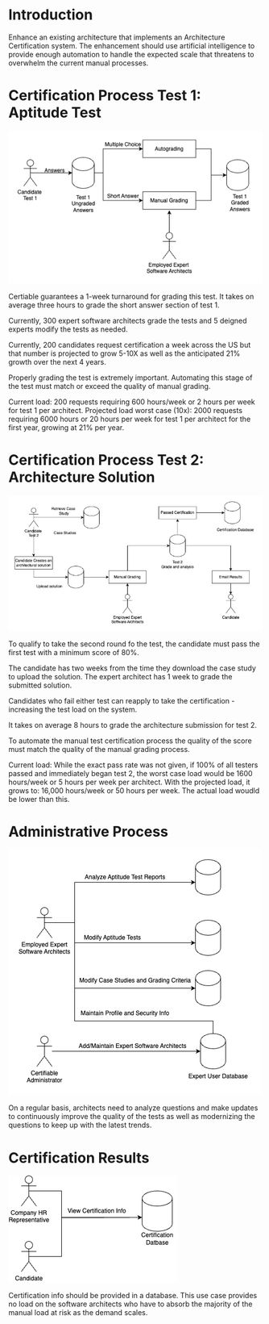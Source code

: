 # Introduction 
Enhance an existing architecture that implements an Architecture Certification system. The enhancement should use artificial intelligence to provide enough automation to handle the expected scale that threatens to overwhelm the current manual processes.

# Certification Process Test 1: Aptitude Test

![certprocess1](../img/certprocess1.png)

Certiable guarantees a 1-week turnaround for grading this test. It takes on average three hours to grade the short answer section of test 1. 

Currently, 300 expert software architects grade the tests and 5 deigned experts modify the tests as needed.

Currently, 200 candidates request certification a week across the US but that number is projected to grow 5-10X as well as the anticipated 21% growth over the next 4 years.

Properly grading the test is extremely important. Automating this stage of the test must match or exceed the quality of manual grading.

Current load: 200 requests requiring 600 hours/week or 2 hours per week for test 1 per architect.
Projected load worst case (10x): 2000 requests requiring 6000 hours or 20 hours per week for test 1 per architect for the first year, growing at 21% per year.

# Certification Process Test 2: Architecture Solution
![certprocess1](../img/certprocess2.png)

To qualify to take the second round fo the test, the candidate must pass the first test with a minimum score of 80%.

The candidate has two weeks from the time they download the case study to upload the solution. The expert architect has 1 week to grade the submitted solution. 

Candidates who fail either test can reapply to take the certification - increasing the test load on the system.

It takes on average 8 hours to grade the architecture submission for test 2.

To automate the manual test certification process the quality of the score must match the quality of the manual grading process.

Current load: While the exact pass rate was not given, if 100% of all testers passed and immediately began test 2, the worst case load would be 1600 hours/week or 5 hours per week per architect. With the projected load, it grows to: 16,000 hours/week or 50 hours per week. The actual load woudld be lower than this.

# Administrative Process
![certadmin](../img/certadmin.png)

On a regular basis, architects need to analyze questions and make updates to continuously improve the quality of the tests as well as modernizing the questions to keep up with the latest trends.

# Certification Results
![certadmin](../img/certresults.png)

Certification info should be provided in a database. This use case provides no load on the software architects who have to absorb the majority of the manual load at risk as the demand scales.
